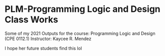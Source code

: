 # PLM-Programming Logic and Design Class Works
Some of my 2021 Outputs for the course: Programming Logic and Design (CPE 0112.1)
Instructor: Kaycee R. Mendez

I hope her future students find this lol
